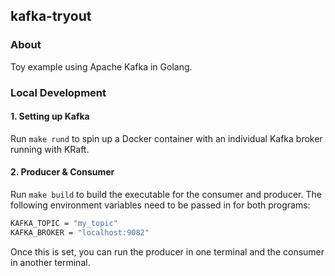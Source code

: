 ## kafka-tryout

### About
Toy example using Apache Kafka in Golang.

### Local Development

#### 1. Setting up Kafka 
Run `make rund` to spin up a Docker container with an individual Kafka broker running with KRaft. 


#### 2. Producer & Consumer
Run `make build` to build the executable for the consumer and producer. The following environment variables need to be passed in for both programs:

```bash
KAFKA_TOPIC = "my_topic"
KAFKA_BROKER = "localhost:9082"
```

Once this is set, you can run the producer in one terminal and the consumer in another terminal.